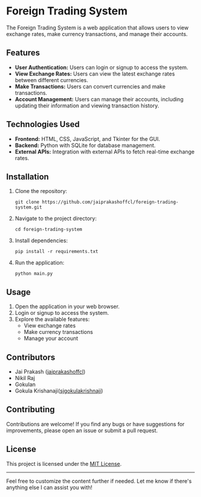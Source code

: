# Foreign Trading System

The Foreign Trading System is a web application that allows users to view exchange rates, make currency transactions, and manage their accounts.

## Features

- **User Authentication:** Users can login or signup to access the system.
- **View Exchange Rates:** Users can view the latest exchange rates between different currencies.
- **Make Transactions:** Users can convert currencies and make transactions.
- **Account Management:** Users can manage their accounts, including updating their information and viewing transaction history.

## Technologies Used

- **Frontend:** HTML, CSS, JavaScript, and Tkinter for the GUI.
- **Backend:** Python with SQLite for database management.
- **External APIs:** Integration with external APIs to fetch real-time exchange rates.

## Installation

1. Clone the repository:
   ```
   git clone https://github.com/jaiprakashoffcl/foreign-trading-system.git
   ```

2. Navigate to the project directory:
   ```
   cd foreign-trading-system
   ```

3. Install dependencies:
   ```
   pip install -r requirements.txt
   ```

4. Run the application:
   ```
   python main.py
   ```

## Usage

1. Open the application in your web browser.
2. Login or signup to access the system.
3. Explore the available features:
   - View exchange rates
   - Make currency transactions
   - Manage your account

## Contributors

- Jai Prakash ([jaiprakashoffcl](https://github.com/jaiprakashoffcl))
- Nikil Raj
- Gokulan
- Gokula Krishanaji([sjgokulakrishnaji](https://github.com/sjgokulakrishnaji))

## Contributing

Contributions are welcome! If you find any bugs or have suggestions for improvements, please open an issue or submit a pull request.

## License

This project is licensed under the [MIT License](LICENSE).

---

Feel free to customize the content further if needed. Let me know if there's anything else I can assist you with!
